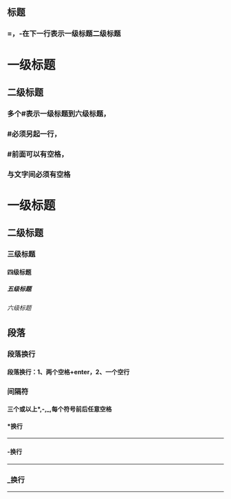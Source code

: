 ## 标题

### =，-在下一行表示一级标题二级标题

一级标题
=
二级标题
-  

### 多个#表示一级标题到六级标题，  
### #必须另起一行，  
### #前面可以有空格，  
### 与文字间必须有空格

# 一级标题
## 二级标题
### 三级标题
#### 四级标题
##### 五级标题
###### 六级标题

## 段落
### 段落换行
#### 段落换行：1、两个空格+enter，2、一个空行
### 间隔符
#### 三个或以上*,-,_,每个符号前后任意空格
#### *换行
***
#### -换行
---
### _换行
___



